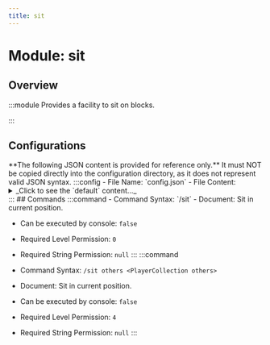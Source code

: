 ```yaml
---
title: sit
---
```



# Module: sit

## Overview
:::module
  Provides a facility to sit on blocks.


:::
## Configurations
<Admonition type="warning" icon="" title="">
**The following JSON content is provided for reference only.**
It must NOT be copied directly into the configuration directory, as it does not represent valid JSON syntax.
</Admonition>
:::config
- File Name: `config.json`
- File Content: 
<details>

<summary>_Click to see the `default` content..._</summary>

```json showLineNumbers title="config/fuji/modules/sit/config.json"
{
  "right_click_to_sit": {
    "enable": true,
    "allow_sneaking_to_sit": false,
    "require_empty_hand_to_sit": false,
    "require_no_opaque_block_above_to_sit": true,
    "max_distance_to_sit": -1
  }
}
```
</details>
:::
## Commands
:::command
- Command Syntax: `/sit`
- Document:   Sit in current position.


- Can be executed by console: `false`
- Required Level Permission: `0`
- Required String Permission: `null`
:::
:::command
- Command Syntax: `/sit others <PlayerCollection others>`
- Document:   Sit in current position.


- Can be executed by console: `false`
- Required Level Permission: `4`
- Required String Permission: `null`
:::
